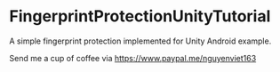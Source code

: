 # FingerprintProtectionUnityTutorial
A simple fingerprint protection implemented for Unity Android example.


Send me a cup of coffee via https://www.paypal.me/nguyenviet163
